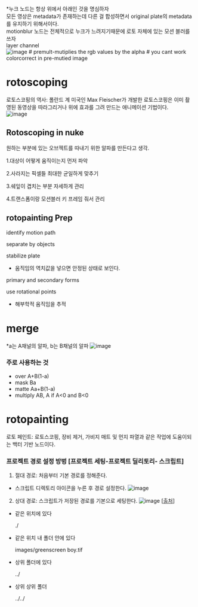
*누크 노드는 항상 위에서 아래인 것을 명심하자   
    모든 영상은 metadata가 존재하는데 다른 걸 합성하면서 original plate의 metadata를 유지하기 위해서이다.   
    motionblur 노드는 전체적으로 누크가 느려지기때문에 로토 자체에 있는 모션 블러를 쓰자   
    layer channel   
       ![image](https://user-images.githubusercontent.com/113075273/231084860-0fbd8bf6-7785-4ac0-9af1-adcd688e568c.png)
       # premult-mutiplies the rgb values by the alpha
       # you cant work colorcorrect in pre-mutied image


# rotoscoping
로토스코핑의 역사: 폴란드 계 미국인 Max Fleischer가 개발한 로토스코핑은 이미 촬영된 동영상을 따라그리거나 위에 효과를 그려 만드는 애니메이션 기법이다.   
![image](https://user-images.githubusercontent.com/113075273/206973946-dd98c333-a677-48f1-93fc-e5bda7768712.png)


## Rotoscoping in nuke
원하는 부분에 있는 오브젝트를 따내기 위한 알파를 만든다고 생각. 

1.대상이 어떻게 움직이는지 먼저 파악

2.사라지는 픽셀들 최대한 균일하게 맞추기

3.쉐잎이 겹치는 부분 자세하게 관리

4.트랜스폼이랑 모션블러 키 프레임 줘서 관리

## rotopainting Prep

identify motion path

separate by objects

stabilize plate

- 움직임의 역치값을 넣으면 안정된 상태로 보인다.

primary and secondary forms

use rotational points

- 해부학적 움직임을 추적

# merge
*a는 A채널의 알파, b는 B채널의 알파
![image](https://user-images.githubusercontent.com/113075273/206976172-b3753f07-4c97-4bc7-a824-f9785d04ae07.png)   
   
    
 ### 주로 사용하는 것
- over A+B(1-a)
- mask Ba
- matte Aa+B(1-a)
- multiply AB, A if A<0 and B<0

# rotopainting
로토 페인트: 로토스코핑, 장비 제거, 가비지 매트 및 먼지 파열과 같은 작업에 도움이되는 백터 기반 노드이다.


### 프로젝트 경로 설정 방벙 [프로젝트 세팅-프로젝트 딜리토리- 스크립트]

1. 절대 경로: 처음부터 기본 경로를 정해준다.
- 스크립트 디렉토리 아이콘을 누른 후 경로 설정한다.
 ![image](https://user-images.githubusercontent.com/113075273/206977769-a36adc6c-2552-4ba2-adc0-f7866fe100cf.png)

2. 상대 경로: 스크립트가 저장된 경로를 기본으로 세팅한다.
![image](https://user-images.githubusercontent.com/113075273/206977794-03d427da-eb0a-45de-88a1-159a68e94d1b.png)
[[출처](https://m.blog.naver.com/PostView.naver?isHttpsRedirect=true&blogId=loveandpic&logNo=221037444169)]
- 같은 위치에 있다
    
    ./
    
- 같은 위치 내 폴더 안에 있다
    
    images/greenscreen boy.tif 
    
- 상위 폴더에 있다
    
    ../
    
- 상위 상위 폴더
    
    ../../
    
